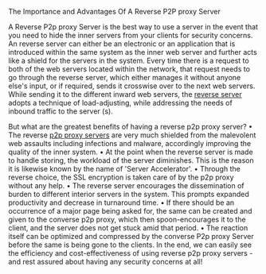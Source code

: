 The Importance and Advantages Of A Reverse P2P proxy Server

A Reverse P2p proxy Server is the best way to use a server in the event that you need to hide the inner servers from your clients for security concerns. An reverse server can either be an electronic or an application that is introduced within the same system as the inner web server and further acts like a shield for the servers in the system. 
Every time there is a request to both of the web servers located within the network, that request needs to go through the reverse server, which either manages it without anyone else's input, or if required, sends it crosswise over to the next web servers. While sending it to the different inward web servers, the [reverse server](https://rev.proxies.online) adopts a technique of load-adjusting, while addressing the needs of inbound traffic to the server (s).

But what are the greatest benefits of having a reverse p2p proxy server?
•	The reverse [p2p proxy servers](https://rev.proxies.online) are very much shielded from the malevolent web assaults including infections and malware, accordingly improving the quality of the inner system. 
•	At the point when the reverse server is made to handle storing, the workload of the server diminishes. This is the reason it is likewise known by the name of 'Server Accelerator'. 
•	Through the reverse choice, the SSL encryption is taken care of by the p2p proxy without any help. 
•	The reverse server encourages the dissemination of burden to different interior servers in the system. This prompts expanded productivity and decrease in turnaround time. 
•	If there should be an occurrence of a major page being asked for, the same can be created and given to the converse p2p proxy, which then spoon-encourages it to the client, and the server does not get stuck amid that period. 
•	The reaction itself can be optimized and compressed by the converse P2p proxy Server before the same is being gone to the clients.
In the end, we can easily see the efficiency and cost-effectiveness of using reverse p2p proxy servers - and rest assured about having any security concerns at all!
